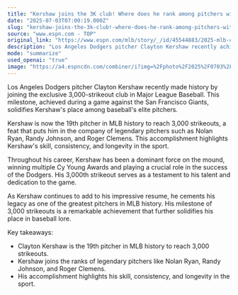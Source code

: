 ```yaml
---
title: "Kershaw joins the 3K club! Where does he rank among pitchers with 3,000 strikeouts?"
date: "2025-07-03T07:00:19.000Z"
slug: "kershaw-joins-the-3k-club!-where-does-he-rank-among-pitchers-with-3000-strikeouts"
source: "www.espn.com - TOP"
original_link: "https://www.espn.com/mlb/story/_/id/45544883/2025-mlb-clayton-kershaw-3000-strikeouts-los-angeles-dodgers-rank-3k-club"
description: "Los Angeles Dodgers pitcher Clayton Kershaw recently achieved the milestone of 3,000 career strikeouts during a game against the San Francisco Giants, solidifying his place among baseball's elite pitchers. Kershaw is now in the company of legendary pitchers such as Nolan Ryan, Randy Johnson, and Roger Clemens as the 19th player in MLB history to reach this milestone. Throughout his career, Kershaw has been a dominant force on the mound, winning multiple Cy Young Awards and playing a crucial role in the success of the Dodgers, further cementing his legacy as one of the greatest pitchers in MLB history."
mode: "summarize"
used_openai: "true"
image: "https://a4.espncdn.com/combiner/i?img=%2Fphoto%2F2025%2F0703%2Fr1514301_1296x729_16%2D9.jpg"
---
```


Los Angeles Dodgers pitcher Clayton Kershaw recently made history by joining the exclusive 3,000-strikeout club in Major League Baseball. This milestone, achieved during a game against the San Francisco Giants, solidifies Kershaw's place among baseball's elite pitchers.

Kershaw is now the 19th pitcher in MLB history to reach 3,000 strikeouts, a feat that puts him in the company of legendary pitchers such as Nolan Ryan, Randy Johnson, and Roger Clemens. This accomplishment highlights Kershaw's skill, consistency, and longevity in the sport.

Throughout his career, Kershaw has been a dominant force on the mound, winning multiple Cy Young Awards and playing a crucial role in the success of the Dodgers. His 3,000th strikeout serves as a testament to his talent and dedication to the game.

As Kershaw continues to add to his impressive resume, he cements his legacy as one of the greatest pitchers in MLB history. His milestone of 3,000 strikeouts is a remarkable achievement that further solidifies his place in baseball lore.

Key takeaways:
- Clayton Kershaw is the 19th pitcher in MLB history to reach 3,000 strikeouts.
- Kershaw joins the ranks of legendary pitchers like Nolan Ryan, Randy Johnson, and Roger Clemens.
- His accomplishment highlights his skill, consistency, and longevity in the sport.